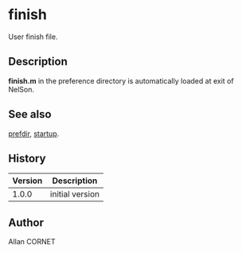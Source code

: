 

# finish

User finish file.

## Description


  <p><b>finish.m</b> in the preference directory is automatically loaded at exit of  NelSon.</p>


## See also

[prefdir](../core/prefdir.md), [startup](startup.md).
## History

|Version|Description|
|------|------|
|1.0.0|initial version|


## Author

Allan CORNET



